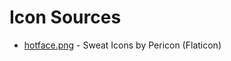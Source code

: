 # Icon Sources

- [hotface.png](https://www.flaticon.com/free-icons/sweat) - Sweat Icons by Pericon (Flaticon)